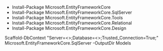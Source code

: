 - Install-Package Microsoft.EntityFrameworkCore
- Install-Package Microsoft.EntityFrameworkCore.SqlServer
- Install-Package Microsoft.EntityFrameworkCore.Tools
- Install-Package Microsoft.EntityFrameworkCore.Relational
- Install-Package Microsoft.EntityFrameworkCore.Design

Scaffold-DbContext "Server=<>;Database=<>;Trusted_Connection=True;" Microsoft.EntityFrameworkCore.SqlServer -OutputDir Models
